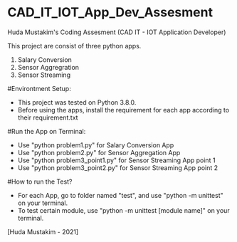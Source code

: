 # CAD_IT_IOT_App_Dev_Assesment
Huda Mustakim's Coding Assesment (CAD IT - IOT Application Developer)

This project are consist of three python apps.
1. Salary Conversion
2. Sensor Aggregration
3. Sensor Streaming

#Environtment Setup:
  - This project was tested on Python 3.8.0.
  - Before using the apps, install the requirement for each app according to their requirement.txt

#Run the App on Terminal:
  - Use "python problem1.py" for Salary Conversion App
  - Use "python problem2.py" for Sensor Aggregation App
  - Use "python problem3_point1.py" for Sensor Streaming App point 1
  - Use "python problem3_point2.py" for Sensor Streaming App point 2

#How to run the Test?
  - For each App, go to folder named "test", and use "python -m unittest" on your terminal.
  - To test certain module, use "python -m unittest [module name]" on your terminal.

[Huda Mustakim - 2021]
